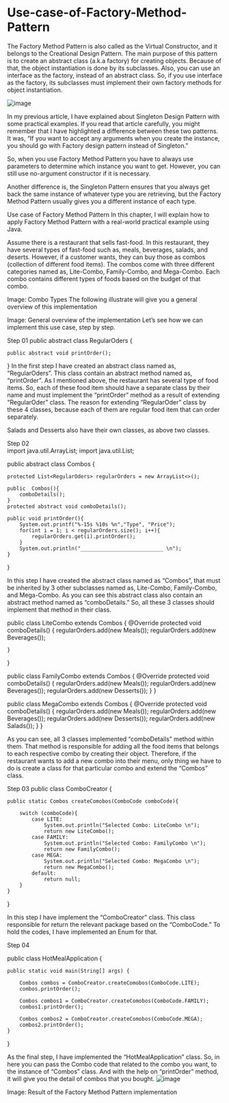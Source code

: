 # Use-case-of-Factory-Method-Pattern



The Factory Method Pattern is also called as the Virtual Constructor, and it belongs to the Creational Design Pattern. The main purpose of this pattern is to create an abstract class (a.k.a factory) for creating objects. Because of that, the object instantiation is done by its subclasses. Also, you can use an interface as the factory, instead of an abstract class. So, if you use interface as the factory, its subclasses must implement their own factory methods for object instantiation.

![image](https://user-images.githubusercontent.com/86511874/185790540-da412f18-15e4-4706-b9a7-3b6ef336cb26.png)


In my previous article, I have explained about Singleton Design Pattern with some practical examples. If you read that article carefully, you might remember that I have highlighted a difference between these two patterns. It was, “If you want to accept any arguments when you create the instance, you should go with Factory design pattern instead of Singleton.”

So, when you use Factory Method Pattern you have to always use parameters to determine which instance you want to get. However, you can still use no-argument constructor if it is necessary.

Another difference is, the Singleton Pattern ensures that you always get back the same instance of whatever type you are retrieving, but the Factory Method Pattern usually gives you a different instance of each type.

Use case of Factory Method Pattern
In this chapter, I will explain how to apply Factory Method Pattern with a real-world practical example using Java.

Assume there is a restaurant that sells fast-food. In this restaurant, they have several types of fast-food such as, meals, beverages, salads, and deserts. However, if a customer wants, they can buy those as combos (collection of different food items). The combos come with three different categories named as, Lite-Combo, Family-Combo, and Mega-Combo. Each combo contains different types of foods based on the budget of that combo.


Image: Combo Types
The following illustrate will give you a general overview of this implementation


Image: General overview of the implementation
Let’s see how we can implement this use case, step by step.

Step 01
public abstract class RegularOders {

    public abstract void printOrder();
}
In the first step I have created an abstract class named as, “RegularOders”. This class contain an abstract method named as, “printOrder”. As I mentioned above, the restaurant has several type of food items. So, each of these food item should have a separate class by their name and must implement the “printOrder” method as a result of extending “RegularOder” class. The reason for extending “RegularOder” class by these 4 classes, because each of them are regular food item that can order separately.



Salads and Desserts also have their own classes, as above two classes.

Step 02\
import java.util.ArrayList;
import java.util.List;

public abstract class Combos {

    protected List<RegularOders> regularOrders = new ArrayList<>();
    
    public  Combos(){
        comboDetails();
    }
    protected abstract void comboDetails();

    public void printOrder(){
        System.out.printf("%-15s %10s %n","Type", "Price");
        for(int i = 1; i < regularOrders.size(); i++){
            regularOrders.get(i).printOrder();
        }
        System.out.println("___________________________ \n");
    }
}

In this step I have created the abstract class named as “Combos”, that must be inherited by 3 other subclasses named as, Lite-Combo, Family-Combo, and Mega-Combo. As you can see this abstract class also contain an abstract method named as “comboDetails.” So, all these 3 classes should implement that method in their class.

public class LiteCombo extends Combos {
    @Override
    protected void comboDetails() {
        regularOrders.add(new Meals());
        regularOrders.add(new Beverages());

    }
}

public class FamilyCombo extends Combos {
    @Override
    protected void comboDetails() {
        regularOrders.add(new Meals());
        regularOrders.add(new Beverages());
        regularOrders.add(new Desserts());
    }
}


public class MegaCombo extends Combos {
    @Override
    protected void comboDetails() {
        regularOrders.add(new Meals());
        regularOrders.add(new Beverages());
        regularOrders.add(new Desserts());
        regularOrders.add(new Salads());
    }
}



As you can see, all 3 classes implemented “comboDetails” method within them. That method is responsible for adding all the food items that belongs to each respective combo by creating their object. Therefore, if the restaurant wants to add a new combo into their menu, only thing we have to do is create a class for that particular combo and extend the “Combos” class.

Step 03
public class ComboCreator {

    public static Combos createComobos(ComboCode comboCode){

        switch (comboCode){
            case LITE:
                System.out.println("Selected Combo: LiteCombo \n");
                return new LiteCombo();
            case FAMILY:
                System.out.println("Selected Combo: FamilyCombo \n");
                return new FamilyCombo();
            case MEGA:
                System.out.println("Selected Combo: MegaCombo \n");
                return new MegaCombo();
            default:
                return null;
        }
    }
}

In this step I have implement the “ComboCreator” class. This class responsible for return the relevant package based on the “ComboCode.” To hold the codes, I have implemented an Enum for that.


Step 04

public class HotMealApplication {
    
    public static void main(String[] args) {

        Combos combos = ComboCreator.createComobos(ComboCode.LITE);
        combos.printOrder();

        Combos combos1 = ComboCreator.createComobos(ComboCode.FAMILY);
        combos1.printOrder();

        Combos combos2 = ComboCreator.createComobos(ComboCode.MEGA);
        combos2.printOrder();
    }
}

As the final step, I have implemented the “HotMealApplication” class. So, in here you can pass the Combo code that related to the combo you want, to the instance of “Combos” class. And with the help on “printOrder” method, it will give you the detail of combos that you bought.
![image](https://user-images.githubusercontent.com/86511874/185790424-faa67c28-08fd-4688-a2b8-b2e2bd1addaf.png)


Image: Result of the Factory Method Pattern implementation
